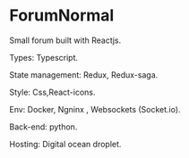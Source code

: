 # ForumNormal


Small forum built with Reactjs.


Types: Typescript.


State management: Redux, Redux-saga.


Style: Css,React-icons.


Env: Docker, Ngninx , Websockets (Socket.io).


Back-end: python.


Hosting: Digital ocean droplet.
